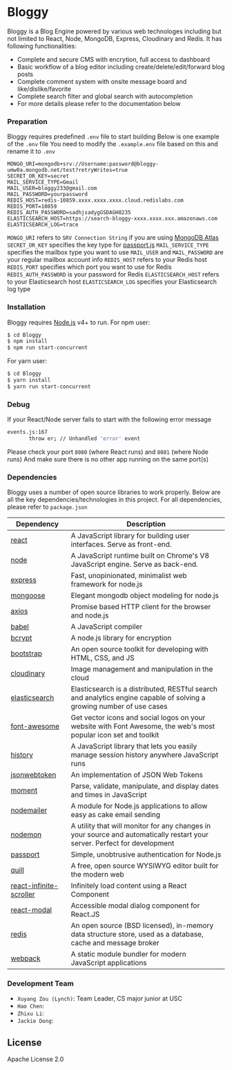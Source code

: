 # Bloggy

Bloggy is a Blog Engine powered by various web technologes including but not limited to React, Node, MongoDB, Express, Cloudinary and Redis. It has following functionalities:

- Complete and secure CMS with encrytion, full access to dashboard
- Basic workflow of a blog editor including create/delete/edit/forward blog posts
- Complete comment system with onsite message board and like/dislike/favorite
- Complete search filter and global search with autocompletion
- For more details please refer to the documentation below

### Preparation

Bloggy requires predefined `.env` file to start building
Below is one example of the `.env` file
You need to modify the `.example.env` file based on this and rename it to `.env`

```
MONGO_URI=mongodb+srv://Username:password@bloggy-umw0a.mongodb.net/test?retryWrites=true
SECRET_OR_KEY=secret
MAIL_SERVICE_TYPE=Gmail
MAIL_USER=bloggy233@gmail.com
MAIL_PASSWORD=yourpassword
REDIS_HOST=redis-10859.xxxx.xxxx.xxxx.cloud.redislabs.com
REDIS_PORT=10859
REDIS_AUTH_PASSWORD=sadhjsadygGSDAGH8235
ELASTICSEARCH_HOST=https://search-bloggy-xxxx.xxxx.xxx.amazonaws.com
ELASTICSEARCH_LOG=trace
```

`MONGO_URI` refers to `SRV Connection String` if you are using [MongoDB Atlas](https://www.mongodb.com/cloud/atlas)
`SECRET_OR_KEY` specifies the key type for [passport.js](http://www.passportjs.org/)
`MAIL_SERVICE_TYPE` specifies the mailbox type you want to use
`MAIL_USER` and `MAIL_PASSWORD` are your regular mailbox account info
`REDIS_HOST` refers to your Redis host
`REDIS_PORT` specifies which port you want to use for Redis
`REDIS_AUTH_PASSWORD` is your password for Redis
`ELASTICSEARCH_HOST` refers to your Elasticsearch host
`ELASTICSEARCH_LOG` specifies your Elasticsearch log type

### Installation

Bloggy requires [Node.js](https://nodejs.org/) v4+ to run.
For npm user:

```sh
$ cd Bloggy
$ npm install
$ npm run start-concurrent
```

For yarn user:

```sh
$ cd Bloggy
$ yarn install
$ yarn run start-concurrent
```

### Debug

If your React/Node server fails to start with the following error message

```sh
events.js:167
       throw er; // Unhandled 'error' event
```

Please check your port `8080` (where React runs) and `8081` (where Node runs)
And make sure there is no other app running on the same port(s)

### Dependencies

Bloggy uses a number of open source libraries to work properly.
Below are all the key dependencies/technologies in this project.
For all dependencies, please refer to `package.json`

| Dependency                | Description                                                                                                               |
| ------------------------- | ------------------------------------------------------------------------------------------------------------------------- |
| [react]                   | A JavaScript library for building user interfaces. Serve as front-end.                                                    |
| [node]                    | A JavaScript runtime built on Chrome's V8 JavaScript engine. Serve as back-end.                                           |
| [express]                 | Fast, unopinionated, minimalist web framework for node.js                                                                 |
| [mongoose]                | Elegant mongodb object modeling for node.js                                                                               |
| [axios]                   | Promise based HTTP client for the browser and node.js                                                                     |
| [babel]                   | A JavaScript compiler                                                                                                     |
| [bcrypt]                  | A node.js library for encryption                                                                                          |
| [bootstrap]               | An open source toolkit for developing with HTML, CSS, and JS                                                              |
| [cloudinary]              | Image management and manipulation in the cloud                                                                            |
| [elasticsearch]           | Elasticsearch is a distributed, RESTful search and analytics engine capable of solving a growing number of use cases      |
| [font-awesome]            | Get vector icons and social logos on your website with Font Awesome, the web's most popular icon set and toolkit          |
| [history]                 | A JavaScript library that lets you easily manage session history anywhere JavaScript runs                                 |
| [jsonwebtoken]            | An implementation of JSON Web Tokens                                                                                      |
| [moment]                  | Parse, validate, manipulate, and display dates and times in JavaScript                                                    |
| [nodemailer]              | A module for Node.js applications to allow easy as cake email sending                                                     |
| [nodemon]                 | A utility that will monitor for any changes in your source and automatically restart your server. Perfect for development |
| [passport]                | Simple, unobtrusive authentication for Node.js                                                                            |
| [quill]                   | A free, open source WYSIWYG editor built for the modern web                                                               |
| [react-infinite-scroller] | Infinitely load content using a React Component                                                                           |
| [react-modal]             | Accessible modal dialog component for React.JS                                                                            |
| [redis]                   | An open source (BSD licensed), in-memory data structure store, used as a database, cache and message broker               |
| [webpack]                 | A static module bundler for modern JavaScript applications                                                                |

### Development Team

- `Xuyang Zou (Lynch)`: Team Leader, CS major junior at USC
- `Hao Chen`:
- `Zhixu Li`:
- `Jackie Dong`:

## License

Apache License 2.0

[//]: # "These are reference links used in the body of this note and get stripped out when the markdown processor does its job. There is no need to format nicely because it shouldn't be seen. Thanks SO - http://stackoverflow.com/questions/4823468/store-comments-in-markdown-syntax"
[react]: https://reactjs.org/
[node]: http://nodejs.org
[express]: http://expressjs.com
[mongoose]: https://mongoosejs.com/
[axios]: https://github.com/axios/axios
[babel]: https://babeljs.io/
[bcrypt]: https://www.npmjs.com/package/bcryptjs
[bootstrap]: https://getbootstrap.com/
[cloudinary]: https://cloudinary.com/
[elasticsearch]: https://www.elastic.co/
[font-awesome]: https://origin.fontawesome.com/
[history]: https://www.npmjs.com/package/history
[jsonwebtoken]: https://www.npmjs.com/package/jsonwebtoken
[moment]: https://momentjs.com/
[nodemailer]: https://nodemailer.com/about/
[nodemon]: https://nodemon.io/
[passport]: http://www.passportjs.org/
[quill]: https://quilljs.com/
[react-infinite-scroller]: https://github.com/CassetteRocks/react-infinite-scroller
[react-modal]: https://reactcommunity.org/react-modal/
[redis]: https://redis.io/
[webpack]: https://webpack.js.org/
